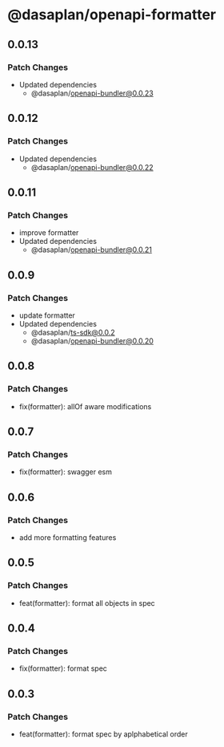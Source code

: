 # @dasaplan/openapi-formatter

## 0.0.13

### Patch Changes

- Updated dependencies
  - @dasaplan/openapi-bundler@0.0.23

## 0.0.12

### Patch Changes

- Updated dependencies
  - @dasaplan/openapi-bundler@0.0.22

## 0.0.11

### Patch Changes

- improve formatter
- Updated dependencies
  - @dasaplan/openapi-bundler@0.0.21

## 0.0.9

### Patch Changes

- update formatter
- Updated dependencies
  - @dasaplan/ts-sdk@0.0.2
  - @dasaplan/openapi-bundler@0.0.20

## 0.0.8

### Patch Changes

- fix(formatter): allOf aware modifications

## 0.0.7

### Patch Changes

- fix(formatter): swagger esm

## 0.0.6

### Patch Changes

- add more formatting features

## 0.0.5

### Patch Changes

- feat(formatter): format all objects in spec

## 0.0.4

### Patch Changes

- fix(formatter): format spec

## 0.0.3

### Patch Changes

- feat(formatter): format spec by aplphabetical order
